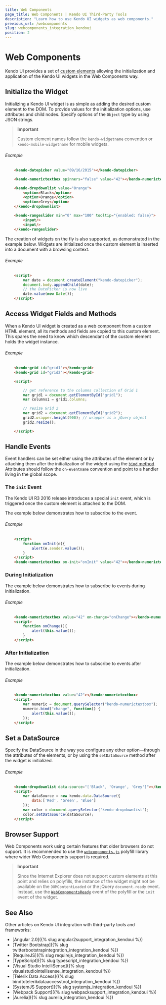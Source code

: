 ```yaml
---
title: Web Components
page_title: Web Components | Kendo UI Third-Party Tools
description: "Learn how to use Kendo UI widgets as web components."
previous_url: /webcomponents
slug: webcomponents_integration_kendoui
position: 2
---
```


# Web Components

Kendo UI provides a set of [custom elements](http://w3c.github.io/webcomponents/spec/custom/) allowing the initialization and application of the Kendo UI widgets in the Web Components way.

## Initialize the Widget

Initializing a Kendo UI widget is as simple as adding the desired custom element to the DOM. To provide values for the initialization options, use attributes and child nodes. Specify options of the `Object` type by using JSON strings.

> **Important**
>
> Custom element names follow the `kendo-widgetname` convention or `kendo-mobile-widgetname` for mobile widgets.

###### Example

```html
    <kendo-datepicker value="09/16/2015"></kendo-datepicker>

    <kendo-numerictextbox spinners="false" value="42"></kendo-numerictextbox>

    <kendo-dropdownlist value="Orange">
        <option>Black</option>
        <option>Orange</option>
        <option>Grey</option>
    </kendo-dropdownlist>

    <kendo-rangeslider min="0" max="100" tooltip="{enabled: false}">
        <input/>
        <input/>
    </kendo-rangeslider>
```

The creation of widgets on the fly is also supported, as demonstrated in the example below. Widgets are initialized once the custom element is inserted into a document with a browsing context.

###### Example

```html
    <script>
        var date = document.createElement("kendo-datepicker");
        document.body.appendChild(date);
        // the DatePicker is now live
        date.value(new Date());
    </script>
```

## Access Widget Fields and Methods

When a Kendo UI widget is created as a web component from a custom HTML element, all its methods and fields are copied to this custom element. This spares the need to know which descendant of the custom element holds the widget instance.

###### Example

```html
    <kendo-grid id="grid1"></kendo-grid>
    <kendo-grid id="grid2"></kendo-grid>

    <script>

        // get reference to the columns collection of Grid 1
        var grid1 = document.getElementById("grid1");
        var columns1 = grid1.columns;

        // resize Grid 2
        var grid2 = document.getElementById("grid2");
        grid2.wrapper.height(900); // wrapper is a jQuery object
        grid2.resize();

    </script>
```

## Handle Events

Event handlers can be set either using the attributes of the element or by attaching them after the initialization of the widget using the  [`bind` method](/api/javascript/ui/widget#methods-bind). Attributes should follow the `on-eventname` convention and point to a handler living in the global scope.

### The `init` Event

The Kendo UI R3 2016 release introduces a special `init` event, which is triggered once the custom element is attached to the DOM.

The example below demonstrates how to subscribe to the event.

###### Example

```html
    <script>
        function onInit(e){
            alert(e.sender.value());
        }
    </script>
    <kendo-numerictextbox on-init="onInit" value="42"></kendo-numerictextbox>
```

### During Initialization

The example below demonstrates how to subscribe to events during initialization.

###### Example

```html
    <kendo-numerictextbox value="42" on-change="onChange"></kendo-numerictextbox>
    <script>
        function onChange(){
            alert(this.value());
        }
    </script>
```

### After Initialization

The example below demonstrates how to subscribe to events after initialization.

###### Example

```html
    <kendo-numerictextbox value="42"></kendo-numerictextbox>
    <script>
        var numeric = document.querySelector("kendo-numerictextbox");
        numeric.bind("change", function() {
            alert(this.value());
        });
    </script>
```

## Set a DataSource

Specify the DataSource in the way you configure any other option&mdash;through the attributes of the elements, or by using the `setDataSource` method after the widget is initialized.

###### Example

```html
    <kendo-dropdownlist data-source="['Black', 'Orange', 'Grey']"></kendo-dropdownlist>
    <script>
        var dataSource = new kendo.data.DataSource({
            data:['Red', 'Green', 'Blue']
        });
        var color = document.querySelector("kendo-dropdownlist");
        color.setDataSource(dataSource);
    </script>
```

## Browser Support

Web Components work using certain features that older browsers do not support. It is recommended to use the [`webcomponents.js`](http://webcomponents.org/polyfills/) polyfill library where wider Web Components support is required.


> **Important**
>
> Since the Internet Explorer does not support custom elements at this point and relies on polyfills, the instance of the widget might not be available on the `DOMContentLoaded` or the jQuery `document.ready` event. Instead, use the [`WebComponentsReady`](http://webcomponents.org/polyfills/custom-elements/) event of the polyfill or the `init` event of the widget.

## See Also

Other articles on Kendo UI integration with third-party tools and frameworks:

* [Angular 2.0]({% slug angular2support_integration_kendoui %})
* [Twitter Bootstrap]({% slug twitterbootstrapintegration_integration_kendoui %})
* [RequireJS]({% slug requirejs_integration_kendoui %})
* [TypeScript]({% slug typescript_integration_kendoui %})
* [Visual Studio IntelliSense]({% slug visualstudiointellisense_integration_kendoui %})
* [Telerik Data Access]({% slug bindtotelerikdataaccesstool_integration_kendoui %})
* [SystemJS Support]({% slug systemjs_integration_kendoui %})
* [Webpack Support]({% slug webpacksupport_integration_kendoui %})
* [Aurelia]({% slug aurelia_integration_kendoui %})
